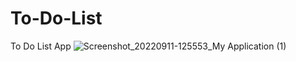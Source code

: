 # To-Do-List
To Do List App
![Screenshot_20220911-125553_My Application (1)](https://user-images.githubusercontent.com/101343197/189521988-3a0da5b2-dd38-4282-a118-518374db1df7.jpg)

